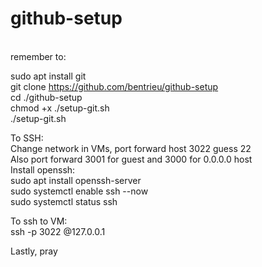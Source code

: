 # github-setup
<br>
remember to: <br>

sudo apt install git<br>
git clone https://github.com/bentrieu/github-setup<br>
cd ./github-setup<br>
chmod +x ./setup-git.sh<br>
./setup-git.sh<br>

To SSH:<br>
Change network in VMs, port forward host 3022 guess 22<br>
Also port forward 3001 for guest and 3000 for 0.0.0.0 host <br>
Install openssh:<br>
sudo apt install openssh-server<br>
sudo systemctl enable ssh --now<br>
sudo systemctl status ssh<br>

To ssh to VM:<br>
ssh -p 3022 <your-username>@127.0.0.1<br>

Lastly, pray

